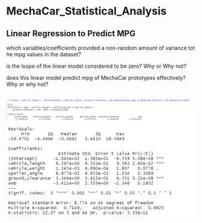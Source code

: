 # MechaCar_Statistical_Analysis


<h2>Linear Regression to Predict MPG</h2>
<p>which variables/coefficients provided a non-random amount of variance tot he mpg values in the dataset?</p>
<p>is the lsope of the linear model considered to be zero? Why or Why not?</p>
<p>does this linear model predict mpg of MechaCar prototypes effectively? Why or why not?</p>
<br>
<img src="https://github.com/bedwardssmith/MechaCar_Statistical_Analysis/blob/main/Images/Deliverable1_lm_function.png">
<img src="https://github.com/bedwardssmith/MechaCar_Statistical_Analysis/blob/main/Images/Deliverable1_summary.png">
<br>


